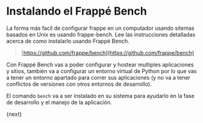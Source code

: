 <!-- add-breadcrumbs -->
# Instalando el Frappé Bench

La forma más facíl de configurar frappe en un computador usando sitemas basados en Unix es usando frappe-bench. Lee las instrucciones detalladas acerca de como instalarlo usando Frappé Bench.

> [https://github.com/frappe/bench](https://github.com/frappe/bench)

Con Frappé Bench vas a poder configurar y hostear multiples aplicaciones y sitios, también va a configurar un entorno virtual de Python por lo que vas a tener un entorno apartado para correr sus aplicaciones (y no va a tener conflictos de versiones con otros entornos de desarrollo).

El comando `bench` va a ser instalado en su sistema para ayudarlo en la fase de desarrollo y el manejo de la aplicación.

{next}
